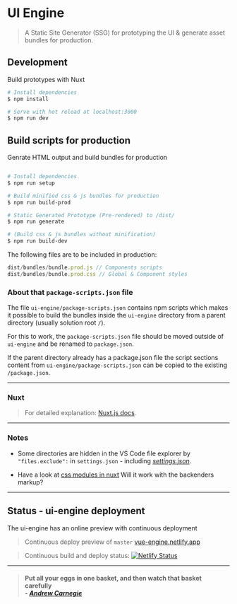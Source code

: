 # UI Engine

> A Static Site Generator (SSG) for prototyping the UI & generate asset bundles for production.

## Development

Build prototypes with Nuxt

``` bash
# Install dependencies
$ npm install

# Serve with hot reload at localhost:3000
$ npm run dev
```

## Build scripts for production

Genrate HTML output and build bundles for production

``` bash

# Install dependencies
$ npm run setup

# Build minified css & js bundles for production
$ npm run build-prod

# Static Generated Prototype (Pre-rendered) to /dist/
$ npm run generate

# (Build css & js bundles without minification)
$ npm run build-dev

```

The following files are to be included in production:

```js
dist/bundles/bundle.prod.js // Components scripts
dist/bundles/bundle.prod.css // Global & Component styles
```

### About that `package-scripts.json` file

The file `ui-engine/package-scripts.json` contains npm scripts which makes it possible to build the bundles inside the `ui-engine` directory from a parent directory (usually solution root `/`). 

For this to work, the `package-scripts.json` file should be moved outside of `ui-engine` and be renamed to `package.json`. 

If the parent directory already has a package.json file the script sections content from `ui-engine/package-scripts.json` can be copied to the existing `/package.json`.

____
### Nuxt

> For detailed explanation: [Nuxt.js docs](https://nuxtjs.org).

____

### Notes
- Some directories are hidden in the VS Code file explorer by `"files.exclude":` in `settings.json` - including *[settings.json](.vscode/settings.json)*.

- Have a look at [css modules in nuxt](https://dev.to/fridanyvall/css-modules-in-nuxt-js-815) Will it work with the backenders markup?

____

## Status - ui-engine deployment

The ui-engine has an online preview with continuous deployment

> Continuous deploy preview of `master` [vue-engine.netlify.app](https://vue-engine.netlify.app/)

> Continuous build and deploy status: [![Netlify Status](https://api.netlify.com/api/v1/badges/556a9a47-583d-4fec-b77e-2e3d27452050/deploy-status)](https://app.netlify.com/sites/vue-engine/deploys) 

____

> #### Put all your eggs in one basket, and then watch that basket carefully <br /> - *[Andrew Carnegie](https://en.wikipedia.org/wiki/Andrew_Carnegie)*